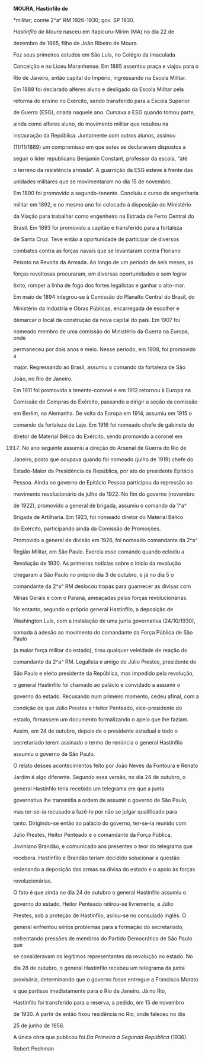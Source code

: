 **MOURA, Hastínfilo de**



\*militar; comte 2^a^ RM 1926-1930; gov. SP 1930.



*Hastínfilo de Moura* nasceu em Itapicuru-Mirim (MA) no dia 22 de

dezembro de 1865, filho de João Ribeiro de Moura.



Fez seus primeiros estudos em São Luís, no Colégio da Imaculada

Conceição e no Liceu Maranhense. Em 1885 assentou praça e viajou para o

Rio de Janeiro, então capital do Império, ingressando na Escola Militar.

Em 1888 foi declarado alferes aluno e desligado da Escola Militar pela

reforma do ensino no Exército, sendo transferido para a Escola Superior

de Guerra (ESG), criada naquele ano. Cursava a ESG quando tomou parte,

ainda como alferes aluno, do movimento militar que resultou na

instauração da República. Juntamente com outros alunos, assinou

(11/11/1889) um compromisso em que estes se declaravam dispostos a

seguir o líder republicano Benjamin Constant, professor da escola, “até

o terreno da resistência armada”. A guarnição da ESG esteve à frente das

unidades militares que se movimentaram no dia 15 de novembro.



Em 1890 foi promovido a segundo-tenente. Concluiu o curso de engenharia

militar em 1892, e no mesmo ano foi colocado à disposição do Ministério

da Viação para trabalhar como engenheiro na Estrada de Ferro Central do

Brasil. Em 1893 foi promovido a capitão e transferido para a fortaleza

de Santa Cruz. Teve então a oportunidade de participar de diversos

combates contra as forças navais que se levantaram contra Floriano

Peixoto na Revolta da Armada. Ao longo de um período de seis meses, as

forças revoltosas procuraram, em diversas oportunidades e sem lograr

êxito, romper a linha de fogo dos fortes legalistas e ganhar o alto-mar.



Em maio de 1894 integrou-se à Comissão do Planalto Central do Brasil, do

Ministério da Indústria e Obras Públicas, encarregada de escolher e

demarcar o local da construção da nova capital do país. Em 1907 foi

nomeado membro de uma comissão do Ministério da Guerra na Europa, onde

permaneceu por dois anos e meio. Nesse período, em 1908, foi promovido a

major. Regressando ao Brasil, assumiu o comando da fortaleza de São

João, no Rio de Janeiro.



Em 1911 foi promovido a tenente-coronel e em 1912 retornou à Europa na

Comissão de Compras do Exército, passando a dirigir a seção da comissão

em Berlim, na Alemanha. De volta da Europa em 1914, assumiu em 1915 o

comando da fortaleza de Laje. Em 1916 foi nomeado chefe de gabinete do

diretor de Material Bélico do Exército, sendo promovido a coronel em

1917. No ano seguinte assumiu a direção do Arsenal de Guerra do Rio de

Janeiro, posto que ocupava quando foi nomeado (julho de 1919) chefe do

Estado-Maior da Presidência da República, por ato do presidente Epitácio

Pessoa. Ainda no governo de Epitácio Pessoa participou da repressão ao

movimento revolucionário de julho de 1922. No fim do governo (novembro

de 1922), promovido a general de brigada, assumiu o comando da 1^a^

Brigada de Artilharia. Em 1923, foi nomeado diretor do Material Bélico

do Exército, participando ainda da Comissão de Promoções.



Promovido a general de divisão em 1926, foi nomeado comandante da 2^a^

Região Militar, em São Paulo. Exercia esse comando quando eclodiu a

Revolução de 1930. As primeiras notícias sobre o início da revolução

chegaram a São Paulo no próprio dia 3 de outubro, e já no dia 5 o

comandante da 2^a^ RM deslocou tropas para guarnecer as divisas com

Minas Gerais e com o Paraná, ameaçadas pelas forças revolucionárias.



No entanto, segundo o próprio general Hastínfilo, a deposição de

Washington Luís, com a instalação de uma junta governativa (24/10/1930),

somada à adesão ao movimento do comandante da Força Pública de São Paulo

(a maior força militar do estado), tirou qualquer veleidade de reação do

comandante da 2^a^ RM. Legalista e amigo de Júlio Prestes, presidente de

São Paulo e eleito presidente da República, mas impedido pela revolução,

o general Hastínfilo foi chamado ao palácio e convidado a assumir o

governo do estado. Recusando num primeiro momento, cedeu afinal, com a

condição de que Júlio Prestes e Heitor Penteado, vice-presidente do

estado, firmassem um documento formalizando o apelo que lhe faziam.

Assim, em 24 de outubro, depois de o presidente estadual e todo o

secretariado terem assinado o termo de renúncia o general Hastínfilo

assumiu o governo de São Paulo.



O relato desses acontecimentos feito por João Neves da Fontoura e Renato

Jardim é algo diferente. Segundo essa versão, no dia 24 de outubro, o

general Hastínfilo teria recebido um telegrama em que a junta

governativa lhe transmitia a ordem de assumir o governo de São Paulo,

mas ter-se-ia recusado a fazê-lo por não se julgar qualificado para

tanto. Dirigindo-se então ao palácio do governo, ter-se-ia reunido com

Júlio Prestes, Heitor Penteado e o comandante da Força Pública,

Joviniano Brandão, e comunicado aos presentes o teor do telegrama que

recebera. Hastínfilo e Brandão teriam decidido solucionar a questão

ordenando a deposição das armas na divisa do estado e o apoio às forças

revolucionárias.



O fato é que ainda no dia 24 de outubro o general Hastínfilo assumiu o

governo do estado, Heitor Penteado retirou-se livremente, e Júlio

Prestes, sob a proteção de Hastínfilo, asilou-se no consulado inglês. O

general enfrentou sérios problemas para a formação do secretariado,

enfrentando pressões de membros do Partido Democrático de São Paulo que

se consideravam os legítimos representantes da revolução no estado. No

dia 28 de outubro, o general Hastínfilo recebeu um telegrama da junta

provisória, determinando que o governo fosse entregue a Francisco Morato

e que partisse imediatamente para o Rio de Janeiro. Já no Rio,

Hastínfilo foi transferido para a reserva, a pedido, em 15 de novembro

de 1930. A partir de então fixou residência no Rio, onde faleceu no dia

25 de junho de 1956.



A única obra que publicou foi *Da Primeira à Segunda República* (1936).



Robert Pechman



